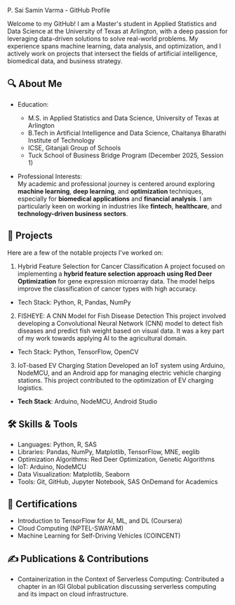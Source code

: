 P. Sai Samin Varma - GitHub Profile

Welcome to my GitHub! I am a Master's student in Applied Statistics and Data Science at the University of Texas at Arlington, with a deep passion for leveraging data-driven solutions to solve real-world problems. My experience spans machine learning, data analysis, and optimization, and I actively work on projects that intersect the fields of artificial intelligence, biomedical data, and business strategy.

## 🔍 About Me

- Education:  
  - M.S. in Applied Statistics and Data Science, University of Texas at Arlington  
  - B.Tech in Artificial Intelligence and Data Science, Chaitanya Bharathi Institute of Technology  
  - ICSE, Gitanjali Group of Schools  
  - Tuck School of Business Bridge Program (December 2025, Session 1)  
  
- Professional Interests:  
  My academic and professional journey is centered around exploring **machine learning**, **deep learning**, and **optimization** techniques, especially for **biomedical applications** and **financial analysis**. I am particularly keen on working in industries like **fintech**, **healthcare**, and **technology-driven business sectors**.

## 🚀 Projects

Here are a few of the notable projects I've worked on:

1. Hybrid Feature Selection for Cancer Classification
A project focused on implementing a **hybrid feature selection approach using Red Deer Optimization** for gene expression microarray data. The model helps improve the classification of cancer types with high accuracy.
- Tech Stack: Python, R, Pandas, NumPy

2. FISHEYE: A CNN Model for Fish Disease Detection
This project involved developing a Convolutional Neural Network (CNN) model to detect fish diseases and predict fish weight based on visual data. It was a key part of my work towards applying AI to the agricultural domain.
- Tech Stack: Python, TensorFlow, OpenCV

3. IoT-based EV Charging Station
Developed an IoT system using Arduino, NodeMCU, and an Android app for managing electric vehicle charging stations. This project contributed to the optimization of EV charging logistics.
- **Tech Stack**: Arduino, NodeMCU, Android Studio

## 🛠️ Skills & Tools

- Languages: Python, R, SAS
- Libraries: Pandas, NumPy, Matplotlib, TensorFlow, MNE, eeglib
- Optimization Algorithms: Red Deer Optimization, Genetic Algorithms
- IoT: Arduino, NodeMCU
- Data Visualization: Matplotlib, Seaborn
- Tools: Git, GitHub, Jupyter Notebook, SAS OnDemand for Academics

## 📖 Certifications

- Introduction to TensorFlow for AI, ML, and DL (Coursera)
- Cloud Computing (NPTEL-SWAYAM)
- Machine Learning for Self-Driving Vehicles (COINCENT)

## ✍️ Publications & Contributions

- Containerization in the Context of Serverless Computing: Contributed a chapter in an IGI Global publication discussing serverless computing and its impact on cloud infrastructure.

